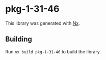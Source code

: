 # pkg-1-31-46

This library was generated with [Nx](https://nx.dev).

## Building

Run `nx build pkg-1-31-46` to build the library.
